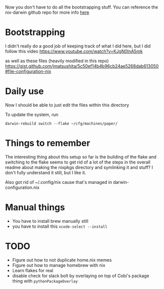 Now you don't have to do all the bootstrapping stuff. You can reference the nix-darwin github repo for more info [here](https://github.com/LnL7/nix-darwin#flakes-experimental)

# Bootstrapping


I didn't really do a good job of keeping track of what I did here, but I did follow this video
https://www.youtube.com/watch?v=KJgN0lnA5mk

as well as these files (heavily modified in this repo)
https://gist.github.com/jmatsushita/5c50ef14b4b96cb24ae5268dab613050#file-configuration-nix

# Daily use

Now I should be able to just edit the files within this directory

To update the system, run

```
darwin-rebuild switch --flake ~/cfg/machines/paper/
```

# Things to remember

The interesting thing about this setup so far is the building of the flake and switching to the flake seems to get rid of a lot of the steps in the overall readme about making the nixpkgs directory and symlinking it and stuff? I don't fully understand it still, but I like it.

Also got rid of ~/.config/nix cause that's managed in darwin-configuration.nix

# Manual things

- You have to install brew manually still
- you have to install this `xcode-select --install`

# TODO

- Figure out how to not duplicate home.nix memes
- Figure out how to manage homebrew with nix
- Learn flakes for real
- disable check for slack bolt by overlaying on top of Cobi's package thing with `pythonPackageOverlay`
